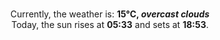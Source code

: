 <p  align="center"><br/>Currently, the weather is: <b> 15°C, <i>overcast clouds</i></b></br>Today, the sun rises at <b>05:33</b> and sets at <b>18:53</b>.</p>